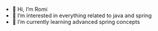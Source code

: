 - 👋 Hi, I’m Romi
- 👀 I’m interested in everything related to java and spring
- 🌱 I’m currently learning advanced spring concepts

<!---
romi14/romi14 is a ✨ special ✨ repository because its `README.md` (this file) appears on your GitHub profile.
You can click the Preview link to take a look at your changes.
--->
